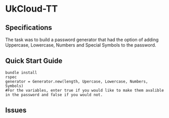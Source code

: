 # UkCloud-TT

## Specifications

The task was to build a password generator that had the option of adding Uppercase, Lowercase, Numbers and Special Symbols to the password.

## Quick Start Guide
```
bundle install
rspec
generator = Generator.new(length, Upercase, Lowercase, Numbers, Symbols)
#For the variables, enter true if you would like to make them avalible in the password and false if you would not. 
```

## Issues
